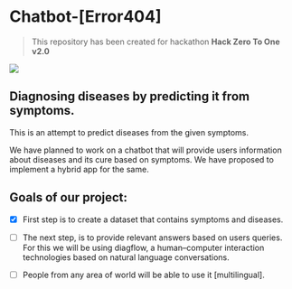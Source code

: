 # Chatbot-[Error404]
> This repository has been created for hackathon **Hack Zero To One v2.0**

![](https://scontent.fluh1-1.fna.fbcdn.net/v/t1.0-0/c187.0.901.474a/s526x296/53060099_2307142139514948_4167640765717020672_o.jpg?_nc_cat=111&_nc_ht=scontent.fluh1-1.fna&oh=393ab9bac3930f1989ed70b53b4ea3a1&oe=5CDD2705)

## Diagnosing diseases by predicting it from symptoms.
This is an attempt to predict diseases from the given symptoms. 

We have planned to work on a chatbot that will provide users information about diseases and its cure based on symptoms. We have proposed to implement a hybrid app for the same.    

## Goals of our project:

- [x] First step is to create a dataset that contains symptoms and diseases.
- [ ] The next step, is to provide relevant answers based on users queries. For this we will be using diagflow, a human–computer interaction technologies based on natural language conversations.   
- [ ] People from any area of world will be able to use it [multilingual].

